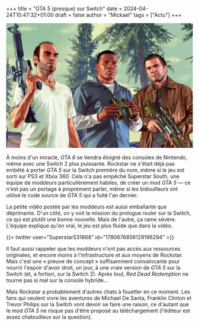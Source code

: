 +++
title = "GTA 5 (presque) sur Switch"
date = 2024-04-24T10:47:32+01:00
draft = false
author = "Mickael"
tags = ["Actu"]
+++

![GTA 5](GTA5.jpg "À la recherche de la version Switch de GTA 5.")

À moins d'un miracle, *GTA 6* se tiendra éloigné des consoles de Nintendo, même avec une Switch 2 plus puissante. Rockstar ne s'était déjà pas embêté à porter *GTA 5* sur la Switch première du nom, même si le jeu est sorti sur PS3 et Xbox 360. Cela n'a pas empêché Superstar South, une équipe de moddeurs particulièrement habiles, de créer un mod *GTA 5* — ce n'est pas un portage à proprement parler, même si les bidouilleurs ont utilisé le code source de *GTA 5* qui a fuité l'an dernier.

La petite vidéo postée par les moddeurs est aussi emballante que déprimante. D'un côté, on y voit la mission du prologue rouler sur la Switch, ce qui est plutôt une bonne nouvelle. Mais de l'autre, ça rame sévère. L'équipe explique qu'en vrai, le jeu est plus fluide que dans la vidéo.

{{< twitter user="SuperstarS31668" id="1780676856129196294" >}}

Il faut aussi rappeler que les moddeurs n'ont pas accès aux ressources originales, et encore moins à l'infrastructure et aux moyens de Rockstar. Mais c'est une « preuve de concept » suffisamment convaincante pour nourrir l'espoir d'avoir droit, un jour, à une vraie version de *GTA 5* sur la Switch (et, a fortiori, sur la Switch 2). Après tout, *Red Dead Redemption* ne tourne pas si mal sur la console hybride…

Mais Rockstar a probablement d'autres chats à fouetter en ce moment. Les fans qui veulent vivre les aventures de Michael De Santa, Franklin Clinton et Trevor Philips sur la Switch vont devoir se faire une raison, ce d'autant que le mod *GTA 5* ne risque pas d'être proposé au téléchargement (l'éditeur est assez chatouilleux sur la question).